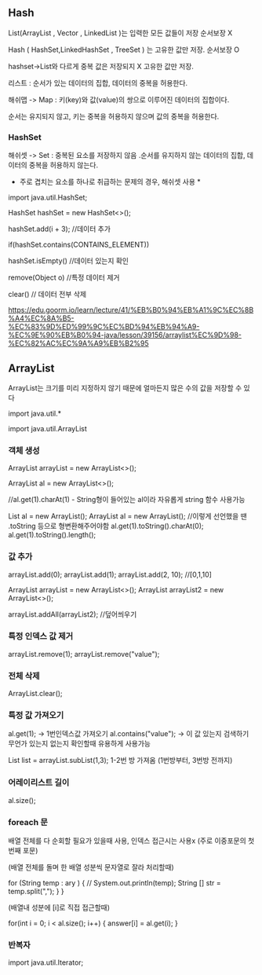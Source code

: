 ## Hash

List(ArrayList , Vector , LinkedList )는 입력한 모든 값들이 저장 순서보장 X 

Hash ( HashSet,LinkedHashSet , TreeSet ) 는 고유한 값만 저장. 순서보장 O 

hashset->List와 다르게 중복 값은 저장되지 X 고유한 값만 저장. 

리스트 : 순서가 있는 데이터의 집합, 데이터의 중복을 허용한다.


해쉬맵 -> Map : 키(key)와 값(value)의 쌍으로 이루어진 데이터의 집합이다.

 순서는 유지되지 않고, 키는 중복을 허용하지 않으며 값의 중복을 허용한다.


### HashSet

해쉬셋 -> Set : 중복된 요소를 저장하지 않음 .순서를 유지하지 않는 데이터의 집합, 데이터의 중복을 허용하지 않는다.

* 주로 겹치는 요소를 하나로 취급하는 문제의 경우, 해쉬셋 사용 *

import java.util.HashSet;

HashSet<Integer> hashSet = new HashSet<>();


hashSet.add(i + 3); //데이터 추가

if(hashSet.contains(CONTAINS_ELEMENT))

hashSet.isEmpty() //데이터 있는지 확인

remove(Object o) //특정 데이터 제거

clear() // 데이터 전부 삭제




https://edu.goorm.io/learn/lecture/41/%EB%B0%94%EB%A1%9C%EC%8B%A4%EC%8A%B5-%EC%83%9D%ED%99%9C%EC%BD%94%EB%94%A9-%EC%9E%90%EB%B0%94-java/lesson/39156/arraylist%EC%9D%98-%EC%82%AC%EC%9A%A9%EB%B2%95

## ArrayList

ArrayList는 크기를 미리 지정하지 않기 때문에 얼마든지 많은 수의 값을 저장할 수 있다

import java.util.*

import java.util.ArrayList


### 객체 생성

ArrayList<Integer> arrayList = new ArrayList<>();

ArrayList<String> al = new ArrayList<>();

//al.get(1).charAt(1) - String형이 들어있는 al이라 자유롭게 string 함수 사용가능


List al = new ArrayList();
ArrayList al = new ArrayList();
//이렇게 선언했을 땐 .toString 등으로 형변환해주어야함
al.get(1).toString().charAt(0);
al.get(1).toString().length();



### 값 추가

arrayList.add(0);
arrayList.add(1);
arrayList.add(2, 10);
//[0,1,10]


ArrayList<Integer> arrayList = new ArrayList<>();
ArrayList<Integer> arrayList2 = new ArrayList<>();

arrayList.addAll(arrayList2);
//덮어씌우기

### 특정 인덱스 값 제거
arrayList.remove(1);
arrayList.remove("value");

### 전체 삭제
ArrayList.clear();

### 특정 값 가져오기

al.get(1); -> 1번인덱스값 가져오기
al.contains("value"); -> 이 값 있는지 검색하기
무언가 있는지 없는지 확인할때 유용하게 사용가능

List<Integer> list = arrayList.subList(1,3);
 1-2번 방 가져옴 (1번방부터, 3번방 전까지)

### 어레이리스트 길이

al.size();

### foreach 문

배열 전체를 다 순회할 필요가 있을때 사용, 인덱스 접근시는 사용x
(주로 이중포문의 첫번째 포문)

(배열 전체를 돌며 한 배열 성분씩 문자열로 잘라 처리할때)

for (String temp : ary ) {
    // System.out.println(temp);
    String [] str = temp.split(",");
    }
}

(배열내 성분에 [i]로 직접 접근할때)

for(int i = 0; i < al.size(); i++) {
    answer[i] = al.get(i);
}



### 반복자

import java.util.Iterator;